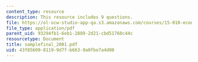 ```yaml
---
content_type: resource
description: This resource includes 9 questions.
file: https://ol-ocw-studio-app-qa.s3.amazonaws.com/courses/15-010-economic-analysis-for-business-decisions-fall-2004/43f8560981199d7fb6639a0fbe7a4d00_samplefinal_2001.pdf
file_type: application/pdf
parent_uid: 93294fb1-6eb1-2889-2d21-cbd51760c44c
resourcetype: Document
title: samplefinal_2001.pdf
uid: 43f85609-8119-9d7f-b663-9a0fbe7a4d00
---
```

